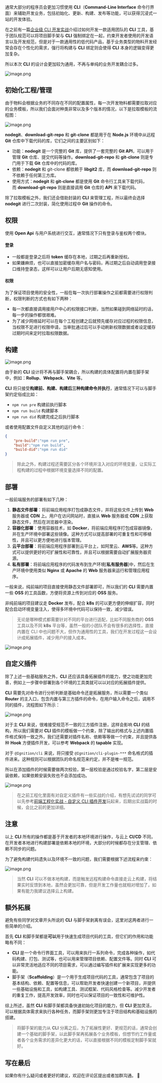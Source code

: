 通常大部分的程序员会更加习惯使用 **CLI**（**Command-Line Interface** 命令行界面）来辅助开发业务，包括初始化、更新、构建、发布等功能，可以获得沉浸式一站的开发体验。

在之前有一篇[企业级 CLI 开发实战](https://juejin.cn/post/6982215543017193502)介绍过如何开发一款适用团队的 **CLI** 工具，基于团队规范可以将项目脚手架与 **CLI** 强制绑定在一起，约束开发者使用的开发语言以及开发规范，但是对于一款通用性的低代码产品，基于业务类型的物料开发经常会存在个性化的需求，强行将构建与 **CLI** 绑定则会使得 **CLI** 本身的逻辑变得更加复杂。

所以本次 **CLI** 的设计会更加较为通用，不再与单纯的业务开发耦合过多。


![image.png](./images/07032c54156346feb621fcb99f024685~tplv-k3u1fbpfcp-watermark.image.png)

## 初始化工程/管理

由于物料会根据业务的不同存在不同的配置属性，每一次开发物料都需要拉取对应的业务模板，所以我们会面对种类非常以及多个版本的情况，以下是拉取模板的流程图：

![image.png](./images/c3e2594940d64c45ba3691b4f0b0796c~tplv-k3u1fbpfcp-watermark.image.png)

**nodegit**、**download-git-repo** 和 **git-clone** 都是用于在 **Node.js** 环境中从远程 **Git** 仓库中下载代码的库，它们之间的主要区别如下：
- 功能：**nodegit** 是一个完整的 **Git** 库，提供了一套完整的 **Git API**，可以用于管理 **Git** 仓库、提交代码等操作。**download-git-repo** 和 **git-clone** 则是专门用于下载 **Git** 仓库中的代码的库。
- 依赖：**nodegit** 和 git-clone 都依赖于 **libgit2** 库，而 **download-git-repo** 则不依赖于任何第三方库。
- 使用方式：**nodegit** 和 **git-clone** 都是使用 **Git** 命令行工具来下载代码，而 **download-git-repo** 则是直接调用 **Git** 仓库的 **API** 来下载代码。


除了拉取模板之外，我们还会借助封装的 **CLI** 来管理工程，所以最终会选择 **nodegit** 进行二次封装，简化使用过程中 **Git** 操作的命令。

## 权限

使用 **Open Api** 与用户系统进行交互，通常情况下只有登录与鉴权两个模块。

#### 登录
- 一般都是登录之后将 **token** 缓存在本地，过期之后再重新授权。
- 如果嫌麻烦，也可以直接加密缓存用户名与密码，再过期之后自动调用登录接口维持登录态，这样可以让用户后期无感知使用。

#### 权限

为了保证项目使用的安全性，一般在每一次执行部署操作之前都需要进行权限判断，权限判断的方式也有如下两种：

- 每一次都直接调用接用户中心的权限接口判断，当然如果碰到网络延时的话，每一步的操作都很艰难。
- 为了减少网络延时可以在每个工程创建之后就预先缓存对应过程的权限信息，当权限不足进行权限申请，当审批通过后可以手动刷新权限数据或者设定缓存过期时间来定时拉取权限数据。

## 构建

![image.png](./images/6a50290c0ccf4a3db64d203fe9f0d7b8~tplv-k3u1fbpfcp-watermark.image.png)

由于新的 **CLI** 设计将不再与脚手架耦合，所以构建的具体配置将内置在脚手架中，例如：**Rollup**、**Webpack**、**Vite** 等。

**CLI** 将只接受**构建前、构建、构建后三种构建命令并执行**，通常情况下可以与脚手架约定俗成比如：
- `npm run pre` 构建前执行脚本
- `npm run build` 构建脚本
- `npm run did` 构建完成之后执行脚本

或者使用配置文件自定义其他的运行命令：

```json
{
    "pre-build":"npm run pre",
    "build":"npm run build",
    "build-did":"npm run did"
}
```

> 除此之外，构建过程还需要区分各个环境并注入对应的环境变量，让实际工程构建的过程中根据环境变量选择不同的配置。


## 部署

一般前端服务的部署有如下几种：

1. **静态文件部署**：将前端应用程序打包成静态文件，并将这些文件上传到 **Web** 服务器或 **CDN** 上。用户在访问网站时，直接从 **Web** 服务器或 **CDN** 上获取静态文件，然后在浏览器中渲染。
2. **容器化部署**：使用容器技术，如 **Docker**，将前端应用程序打包成容器镜像，并在生产环境中部署这些镜像。这种方式可以提高部署的可重复性和可移植性，并且可以更方便地进行版本管理。
3. **云平台部署**：将前端应用程序部署到云平台上，如阿里云、**AWS**等。这种方式可以提供更好的可扩展性和可靠性，并且可以根据需要自动扩展服务器资源。
4. **私有部署**：将前端应用程序的代码发布到生产环境[**私有服务器**]中，然后在生产环境中使用类似 **Nginx** 或 **Apache** 的 **Web** 服务器来运行和管理应用程序。

一般来说，纯前端的项目直接使用静态文件部署即可，所以我们的 **CLI** 需要内置一些 **OSS** 的工具函数，方便将资源上传到对应的 **OSS** 服务。

非纯前端的项目建议走 **Docker** 发布，配合 **k8s** 的可以更方便的伸缩扩容，同时配合启动环境变量注入，使得多环境中代码可以保持一致，减少错误。

> 无论是哪种模式都需要针对不同的平台进行适配，比如不同服务商的 **OSS** 工具以及不同 **k8s** 平台等，虽然一般的小团队不会有很多的选择性，直接内置在 CLI 中也问题不大，但作为通用性的工具，我们在开发过程这一会设计成拓展插件，减少用户的接入成本。

![image.png](./images/db48e97c306e41339bc354d038fd4ab9~tplv-k3u1fbpfcp-watermark.image.png)

## 自定义插件

除了上述一些基础服务之外，**CLI** 还应该具备拓展插件的能力，使之功能更加完善，例如上一步骤中部署到各个环境的工具类就可以以对应的拓展插件提供。

**CLI** 需要先对命令进行分析判断是基础命令还是拓展服务，所以需要一个类似 **Router** 的主入口，包含内置与第三方插件的命令，在用户输入命令之后，调用不同的插件，流程图如下所示：

![image.png](./images/8e1825cde3304fec932d13e9a2d6aea9~tplv-k3u1fbpfcp-watermark.image.png)

对于主 **CLI** 来说，很难接受规范不一致的三方插件注册，这样会影响 **CLI** 的结构，所以我们需要对 **CLI** 插件的模板做一个约束，除了输出的格式与上述内置插件格式保持一致之外，我们还需要对插件名称、依赖等等做一个约束，并且提供各种 **Hook** 方便插件开发，可以参考 **Webpack** 的 **tapable** 实现。

对于 `@Ignition/cli` 来说，将只接受 `@Ignition/cli-plugin-***` 命名格式的插件进来。这种规则可以根据团队的命名规范来约定，并不是唯一规范。

所以在添加插件的时候需要做两次校验，第一层校验是通过校验名字，第二层是安装依赖，如果依赖安装失败也不会添加成功。

![image.png](./images/0eb21442acac4aacb846660ada9a29ef~tplv-k3u1fbpfcp-watermark.image.png)

> 在之前工程化里面有对自定义插件有一些实战的介绍，有想先试试的同学可以先参考[前端工程化实战 - 自定义 CLI 插件开发](https://juejin.cn/post/7004967490790883365)玩起来，后期出实战篇的时候，会比之前的更加详细。

## 注意

以上 **CLI** 所有的操作都是基于开发者的本地环境进行操作，与云上 **CI/CD** 不同，在开发者本地进行构建部署是依赖本地的环境，大部分的时候都存在分支管理、依赖不同步的问题。

为了避免构建代码遗失以及环境不一致的问题，我们需要根据下述流程来约束：

![image.png](./images/14ca7531de1048c5b5a1319dda0414ad~tplv-k3u1fbpfcp-watermark.image.png)

> 当然 **CLI** 可以不做本地构建，而是触发远程构建命令直接走云上构建，将结果实时反馈到本地，虽然会更加可靠，但是开发工作量也就相对增加了，如果有能力我建议选择云上构建。

## 额外拓展

避免有些同学对文章开头所说的 **CLI** 与脚手架剥离有误会，这里对这两者进行一些简单的介绍。

首先 **CLI** 和脚手架都是**可以**用于快速生成项目代码的工具，但它们的作用和功能略有不同：

- **CLI** 是一个命令行界面工具，可以用来执行一系列命令，完成各种操作，如代码构建、打包、测试等，也可以用来管理项目依赖、配置文件等。同时 **CLI** 可以非常灵活地适应不同的项目需求，可以通过编写插件和扩展来实现更多的功能。
- 脚手架（**Scaffolding**）是一个用于生成项目代码的工具，通常包含了项目的基本结构、依赖、配置等信息，可以帮助开发者快速创建一个新项目，并提供一些基础设施和工具，如构建工具、测试框架、代码风格检查等。减少开发者的重复工作，提高开发效率，同时也可以保证项目的一致性和可维护性。

综上所述，虽然 **CLI** 和脚手架都具备快速初始化项目的能力，但 **CLI** 更加灵活，可以根据具体需求来执行各种任务，而脚手架则更加专注于项目结构和基础设施的搭建。

> 将脚手架的能力从 **CLI** 分离之后，为了拓展性更好、更规范的话，通常会创建一个基础的脚手架，以此脚手架再拓展各个业务模板，但想节约工作量或者各个业务需求的差异化更大的话，可以直接根据不同的模板定制脚手架就好。

## 写在最后

如果你有什么疑问或者更好的建议，欢迎在评论区提出或者加群沟通。 👏
